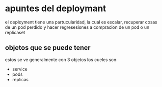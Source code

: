 # apuntes del deploymant
el deployment tiene una partucularidad, la cual es escalar, recuperar cosas de un pod perdido y hacer regresesiones a compracion de un pod o un replicaset

## objetos que se puede tener
estos se ve generalmente con 3 objetos los cueles son
* service
* pods
* replicas
